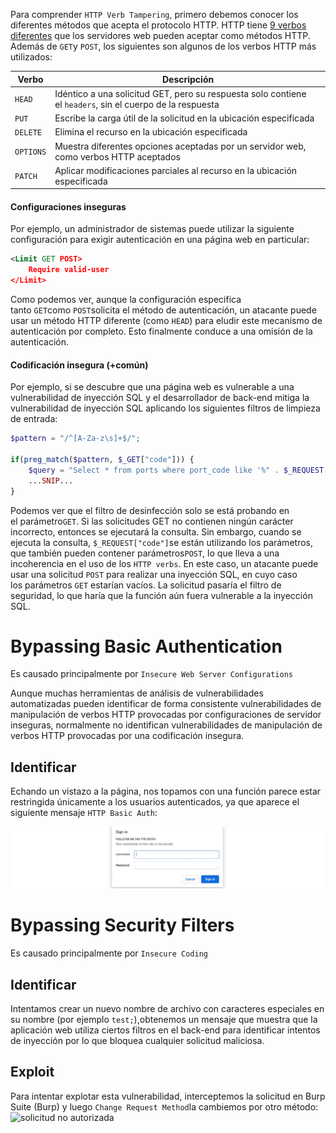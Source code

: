 Para comprender `HTTP Verb Tampering`, primero debemos conocer los diferentes métodos que acepta el protocolo HTTP. HTTP tiene [9 verbos diferentes](https://developer.mozilla.org/en-US/docs/Web/HTTP/Methods) que los servidores web pueden aceptar como métodos HTTP. Además de `GET`y `POST`, los siguientes son algunos de los verbos HTTP más utilizados:

| Verbo     | Descripción                                                                                               |
| --------- | --------------------------------------------------------------------------------------------------------- |
| `HEAD`    | Idéntico a una solicitud GET, pero su respuesta solo contiene el `headers`, sin el cuerpo de la respuesta |
| `PUT`     | Escribe la carga útil de la solicitud en la ubicación especificada                                        |
| `DELETE`  | Elimina el recurso en la ubicación especificada                                                           |
| `OPTIONS` | Muestra diferentes opciones aceptadas por un servidor web, como verbos HTTP aceptados                     |
| `PATCH`   | Aplicar modificaciones parciales al recurso en la ubicación especificada                                  |

#### Configuraciones inseguras

Por ejemplo, un administrador de sistemas puede utilizar la siguiente configuración para exigir autenticación en una página web en particular:

```xml
<Limit GET POST>
    Require valid-user
</Limit>
```

Como podemos ver, aunque la configuración especifica tanto `GET`como `POST`solicita el método de autenticación, un atacante puede usar un método HTTP diferente (como `HEAD`) para eludir este mecanismo de autenticación por completo. Esto finalmente conduce a una omisión de la autenticación.
#### Codificación insegura (+común)
Por ejemplo, si se descubre que una página web es vulnerable a una vulnerabilidad de inyección SQL y el desarrollador de back-end mitiga la vulnerabilidad de inyección SQL aplicando los siguientes filtros de limpieza de entrada:

```php
$pattern = "/^[A-Za-z\s]+$/";

if(preg_match($pattern, $_GET["code"])) {
    $query = "Select * from ports where port_code like '%" . $_REQUEST["code"] . "%'";
    ...SNIP...
}
```

Podemos ver que el filtro de desinfección solo se está probando en el parámetro`GET`. Si las solicitudes GET no contienen ningún carácter incorrecto, entonces se ejecutará la consulta. Sin embargo, cuando se ejecuta la consulta, `$_REQUEST["code"]`se están utilizando los parámetros, que también pueden contener parámetros`POST`, lo que lleva a una incoherencia en el uso de los `HTTP verbs`. En este caso, un atacante puede usar una solicitud `POST` para realizar una inyección SQL, en cuyo caso los parámetros `GET` estarían vacíos. La solicitud pasaría el filtro de seguridad, lo que haría que la función aún fuera vulnerable a la inyección SQL.

# Bypassing Basic Authentication

Es causado principalmente por `Insecure Web Server Configurations`

Aunque muchas herramientas de análisis de vulnerabilidades automatizadas pueden identificar de forma consistente vulnerabilidades de manipulación de verbos HTTP provocadas por configuraciones de servidor inseguras, normalmente no identifican vulnerabilidades de manipulación de verbos HTTP provocadas por una codificación insegura.

## Identificar

Echando un vistazo a la página, nos topamos con una función parece estar restringida únicamente a los usuarios autenticados, ya que aparece el siguiente mensaje `HTTP Basic Auth`:

![[web_attacks_verb_tampering_1.jpg]](https://raw.githubusercontent.com/Tony-Sec/Bug-Bounty-Hunter/refs/heads/main/img/web_attacks_verb_tampering_1.jpg)
# Bypassing Security Filters

Es causado principalmente por `Insecure Coding`  
## Identificar

Intentamos crear un nuevo nombre de archivo con caracteres especiales en su nombre (por ejemplo `test;`),obtenemos un mensaje que muestra que la aplicación web utiliza ciertos filtros en el back-end para identificar intentos de inyección por lo que bloquea cualquier solicitud maliciosa.
## Exploit

Para intentar explotar esta vulnerabilidad, interceptemos la solicitud en Burp Suite (Burp) y luego `Change Request Method`la cambiemos por otro método: ![solicitud no autorizada](https://academy.hackthebox.com/storage/modules/134/web_attacks_verb_tampering_GET_request.jpg)